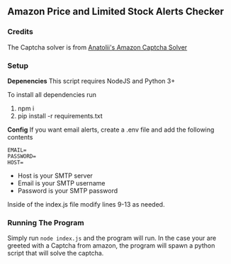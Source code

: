 ## Amazon Price and Limited Stock Alerts Checker

### Credits
The Captcha solver is from [Anatolii's Amazon Captcha Solver](https://github.com/a-maliarov/amazoncaptcha)

### Setup
**Depenencies**
This script requires NodeJS and Python 3+

To install all dependencies run
1. npm i
2. pip install -r requirements.txt

**Config**
If you want email alerts, create a .env file and add the following contents
```
EMAIL=
PASSWORD=
HOST=
```
- Host is your SMTP server
- Email is your SMTP username
- Password is your SMTP password

Inside of the index.js file modify lines 9-13 as needed.

### Running The Program
Simply run `node index.js` and the program will run. In the case your are greeted with a Captcha from amazon, the program will spawn a python script that will solve the captcha.

